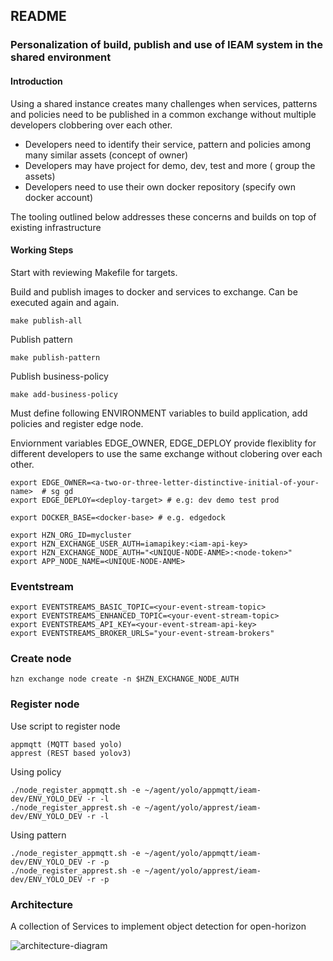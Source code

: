 ## README
### Personalization of build, publish and use of IEAM system in the shared environment
#### Introduction
Using a shared instance creates many challenges when services, patterns and policies need to be published in a common exchange without multiple developers clobbering over each other.  

- Developers need to identify their service, pattern and policies among many similar assets (concept of owner)
- Developers may have project for demo, dev, test and more ( group the assets)
- Developers need to use their own docker repository  (specify own docker account)

The tooling outlined below addresses these concerns and builds on top of existing infrastructure 

#### Working Steps
Start with reviewing Makefile for targets. 

Build and publish images to docker and services to exchange. Can be executed again and again.  

    make publish-all 
 
Publish pattern

    make publish-pattern

Publish business-policy

    make add-business-policy

Must define following ENVIRONMENT variables to build application, add policies and register edge node.

Enviornment variables EDGE_OWNER, EDGE_DEPLOY provide flexiblity for different developers to use the same exchange without clobering over each other.

    export EDGE_OWNER=<a-two-or-three-letter-distinctive-initial-of-your-name>  # sg gd 
    export EDGE_DEPLOY=<deploy-target> # e.g: dev demo test prod

    export DOCKER_BASE=<docker-base> # e.g. edgedock

    export HZN_ORG_ID=mycluster
    export HZN_EXCHANGE_USER_AUTH=iamapikey:<iam-api-key>
    export HZN_EXCHANGE_NODE_AUTH="<UNIQUE-NODE-ANME>:<node-token>"
    export APP_NODE_NAME=<UNIQUE-NODE-ANME>

### Eventstream  

    export EVENTSTREAMS_BASIC_TOPIC=<your-event-stream-topic>
    export EVENTSTREAMS_ENHANCED_TOPIC=<your-event-stream-topic>
    export EVENTSTREAMS_API_KEY=<your-event-stream-api-key>
    export EVENTSTREAMS_BROKER_URLS="your-event-stream-brokers"

### Create node

    hzn exchange node create -n $HZN_EXCHANGE_NODE_AUTH

### Register node
Use script to register node

    appmqtt (MQTT based yolo) 
    apprest (REST based yolov3)
    
Using policy
  
    ./node_register_appmqtt.sh -e ~/agent/yolo/appmqtt/ieam-dev/ENV_YOLO_DEV -r -l
    ./node_register_apprest.sh -e ~/agent/yolo/apprest/ieam-dev/ENV_YOLO_DEV -r -l

Using pattern

    ./node_register_appmqtt.sh -e ~/agent/yolo/appmqtt/ieam-dev/ENV_YOLO_DEV -r -p
    ./node_register_apprest.sh -e ~/agent/yolo/apprest/ieam-dev/ENV_YOLO_DEV -r -p

### Architecture
A collection of Services to implement object detection for open-horizon

![architecture-diagram](https://raw.githubusercontent.com/TheMosquito/detect/7a989c9246399cc9fa7370ab59e69faf4b72acc5/architecture.png)
